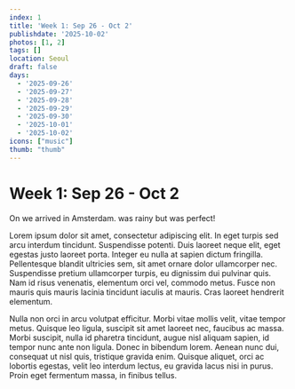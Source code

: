 ```yaml
---
index: 1
title: 'Week 1: Sep 26 - Oct 2'
publishdate: '2025-10-02'
photos: [1, 2]
tags: []
location: Seoul
draft: false
days:
  - '2025-09-26'
  - '2025-09-27'
  - '2025-09-28'
  - '2025-09-29'
  - '2025-09-30'
  - '2025-10-01'
  - '2025-10-02'
icons: ["music"]
thumb: "thumb"
---
```

# Week 1: Sep 26 - Oct 2

On <Fri> we arrived in Amsterdam. <Sat> was rainy but <Sun> was perfect!

Lorem ipsum dolor sit amet, consectetur adipiscing elit. In eget turpis sed arcu interdum tincidunt. Suspendisse potenti. Duis laoreet neque elit, eget egestas justo laoreet porta. Integer eu nulla at sapien dictum fringilla. Pellentesque blandit ultricies sem, sit amet ornare dolor ullamcorper nec. Suspendisse pretium ullamcorper turpis, eu dignissim dui pulvinar quis. Nam id risus venenatis, elementum orci vel, commodo metus. Fusce non mauris quis mauris lacinia tincidunt iaculis at mauris. Cras laoreet hendrerit elementum.

<Tue>

Nulla non orci in arcu volutpat efficitur. Morbi vitae mollis velit, vitae tempor metus. Quisque leo ligula, suscipit sit amet laoreet nec, faucibus ac massa. Morbi suscipit, nulla id pharetra tincidunt, augue nisl aliquam sapien, id tempor nunc ante non ligula. Donec in bibendum lorem. Aenean nunc dui, consequat <Mon> ut nisl quis, tristique gravida enim. Quisque aliquet, orci ac lobortis egestas, velit leo interdum lectus, eu gravida lacus nisi in purus. Proin eget fermentum massa, in finibus tellus.